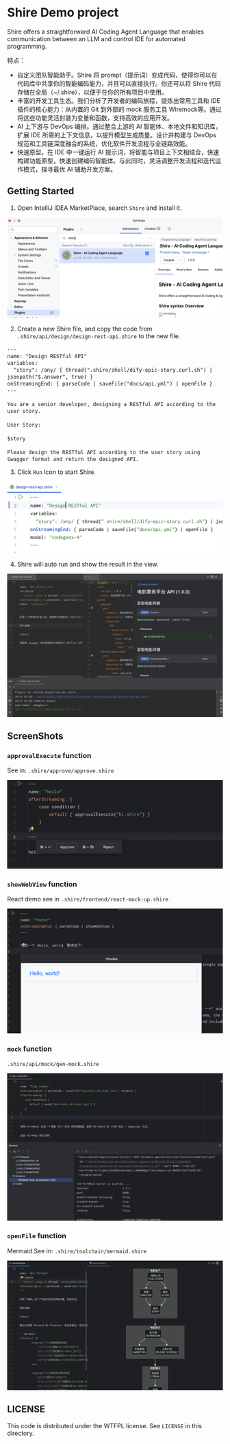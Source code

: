 # Shire Demo project

Shire offers a straightforward AI Coding Agent Language
that enables communication between an LLM and control IDE for automated programming.

特点：

- 自定义团队智能助手。Shire 将 prompt（提示词）变成代码，使得你可以在代码库中共享你的智能编码能力，并且可以直接执行。你还可以将 Shire 代码存储在全局（~/.shire），以便于在你的所有项目中使用。
- 丰富的开发工具生态。我们分析了开发者的编码旅程，提炼出常用工具和 IDE 插件的核心能力：从内置的 Git 到外部的 mock 服务工具 Wiremock等。通过将这些功能灵活封装为变量和函数，支持高效的应用开发。
- AI 上下游与 DevOps 编排。通过整合上游的 AI 智能体、本地文件和知识库，扩展 IDE 所需的上下文信息，以提升模型生成质量。设计并构建与 DevOps 规范和工具链深度融合的系统，优化软件开发流程与全链路效能。
- 快速原型。在 IDE 中一键运行 AI 提示词，将智能与项目上下文相结合，快速构建功能原型，快速创建编码智能体。与此同时，灵活调整开发流程和迭代运作模式，探寻最优 AI 辅助开发方案。

## Getting Started

1. Open IntelliJ IDEA MarketPlace, search `Shire` and install it.

![](screenshots/install-shire.png)

2. Create a new Shire file, and copy the code from `.shire/api/design/design-rest-api.shire` to the new file.

```shire
---
name: "Design RESTful API"
variables:
  "story": /any/ { thread(".shire/shell/dify-epic-story.curl.sh") | jsonpath("$.answer", true) }
onStreamingEnd: { parseCode | saveFile("docs/api.yml") | openFile }
---

You are a senior developer, designing a RESTful API according to the user story.

User Story:

$story

Please design the RESTful API according to the user story using Swagger format and return the designed API.
```

3. Click `Run` Icon to start Shire.

![](screenshots/run-code.png)

4. Shire will auto run and show the result in the view.

![](screenshots/swagger-api.png)

## ScreenShots

### `approvalExecute` function

See in: `.shire/approve/approve.shire`

![](screenshots/approval-execute.png)

### `showWebView` function

React demo see in `.shire/frontend/react-mock-up.shire`

![](screenshots/webview-hello-world.png)

### `mock` function

`.shire/api/mock/gen-mock.shire`

![](screenshots/mock-server-wiremock.png)

### `openFile` function

Mermaid See in: `.shire/toolchain/mermaid.shire`

![](screenshots/mermaid.png)

## LICENSE

This code is distributed under the WTFPL license. See `LICENSE` in this directory.
